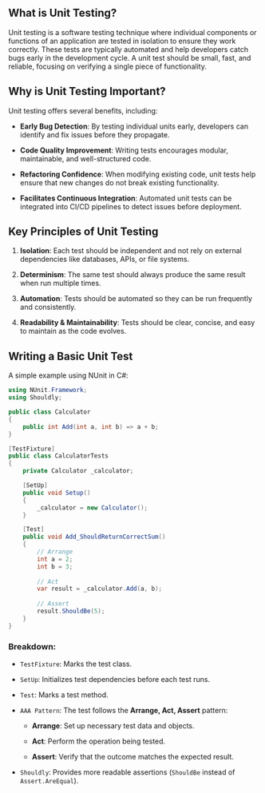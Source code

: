 ## What is Unit Testing?

Unit testing is a software testing technique where individual components or functions of an application are tested in isolation to ensure they work correctly. These tests are typically automated and help developers catch bugs early in the development cycle. A unit test should be small, fast, and reliable, focusing on verifying a single piece of functionality.

## Why is Unit Testing Important?

Unit testing offers several benefits, including:

- **Early Bug Detection**: By testing individual units early, developers can identify and fix issues before they propagate.
    
- **Code Quality Improvement**: Writing tests encourages modular, maintainable, and well-structured code.
    
- **Refactoring Confidence**: When modifying existing code, unit tests help ensure that new changes do not break existing functionality.
    
- **Facilitates Continuous Integration**: Automated unit tests can be integrated into CI/CD pipelines to detect issues before deployment.

## Key Principles of Unit Testing

1. **Isolation**: Each test should be independent and not rely on external dependencies like databases, APIs, or file systems.
    
2. **Determinism**: The same test should always produce the same result when run multiple times.
    
3. **Automation**: Tests should be automated so they can be run frequently and consistently.
    
4. **Readability & Maintainability**: Tests should be clear, concise, and easy to maintain as the code evolves.
## Writing a Basic Unit Test

A simple example using NUnit in C#:
```csharp
using NUnit.Framework;
using Shouldly;

public class Calculator
{
    public int Add(int a, int b) => a + b;
}

[TestFixture]
public class CalculatorTests
{
    private Calculator _calculator;

    [SetUp]
    public void Setup()
    {
        _calculator = new Calculator();
    }

    [Test]
    public void Add_ShouldReturnCorrectSum()
    {
        // Arrange
        int a = 2;
        int b = 3;
        
        // Act
        var result = _calculator.Add(a, b);
        
        // Assert
        result.ShouldBe(5);
    }
}
```

### Breakdown:

- `TestFixture`: Marks the test class.
    
- `SetUp`: Initializes test dependencies before each test runs.
    
- `Test`: Marks a test method.
    
- `AAA Pattern`: The test follows the **Arrange, Act, Assert** pattern:
    
    - **Arrange**: Set up necessary test data and objects.
        
    - **Act**: Perform the operation being tested.
        
    - **Assert**: Verify that the outcome matches the expected result.
        
- `Shouldly`: Provides more readable assertions (`ShouldBe` instead of `Assert.AreEqual`).
